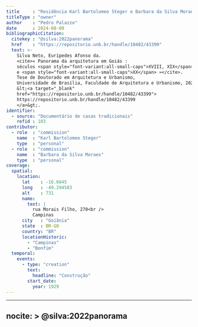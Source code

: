 ```yaml
---
title     : "Residência Karl Bartolomeo Steger e Barbara da Silva Moraes"
titleType : "owner"
author    : "Pedro Palazzo"
date      : 2024-08-09
bibliographicCitation:
  citekey : "@silva:2022panorama"
  href    : "https://repositorio.unb.br/handle/10482/43399"
  text: >-
    Silva Neto, Eurípedes Afonso da.
    <cite>« Panorama da arquitetura em Goiás :
    séculos <span style="font-variant:all-small-caps">XVIII, XIX</span>
    e <span style="font-variant:all-small-caps">XX</span> »</cite>.
    Tese de Doutorado em Arquitetura e Urbanismo,
    Universidade de Brasília, Faculdade de Arquitetura e Urbanismo, 2022.
    &lt;<a target="_blank"
    href="https://repositorio.unb.br/handle/10482/43399">
    https://repositorio.unb.br/handle/10482/43399
    </a>&gt;.
identifier:
  - source: "Documentário de casas tradicionais"
    refid : 103
contributor:
  - role  : "commission"
    name  : "Karl Bartolomeo Steger"
    type  : "personal"
  - role  : "commission"
    name  : "Barbara da Silva Moraes"
    type  : "personal"
coverage:
  spatial:
    location:
      lat    : -16.6645
      long   : -49.294583
      alt    : 731
      name:
        text: |
          rua Morais Filho, 270<br />
          Campinas
      city   : "Goiânia"
      state  : BR-GO
      country: "BR"
      locationHistoric:
        - "Campinas"
        - "Bonfim"
  temporal:
    events:
      - type: "creation"
        text:
          headline: "Construção"
        start_date:
          year: 1929
---
```


---
nocite: >
  @silva:2022panorama
---
